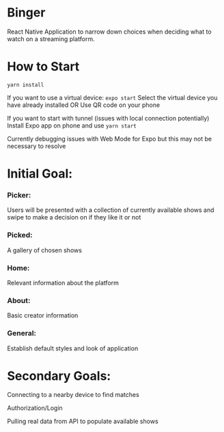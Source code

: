 # Binger
React Native Application to narrow down choices when deciding what to watch on a streaming platform.
# How to Start
```yarn install```

If you want to use a virtual device:
```expo start```
Select the virtual device you have already installed
OR
Use QR code on your phone

If you want to start with tunnel (issues with local connection potentially)
Install Expo app on phone and use
```yarn start```


Currently debugging issues with Web Mode for Expo but this may not be necessary to resolve

# Initial Goal:

### Picker:

Users will be presented with a collection of currently available shows and swipe to make a decision on if they like it or not

### Picked:

A gallery of chosen shows

### Home:

Relevant information about the platform

### About:

Basic creator information

### General:

Establish default styles and look of application

# Secondary Goals:


Connecting to a nearby device to find matches

Authorization/Login

Pulling real data from API to populate available shows
